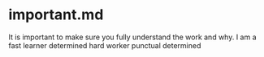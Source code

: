 # important.md
It is important to make sure you fully understand the work and why.
I am a fast learner
determined
  hard worker
    punctual
    determined
